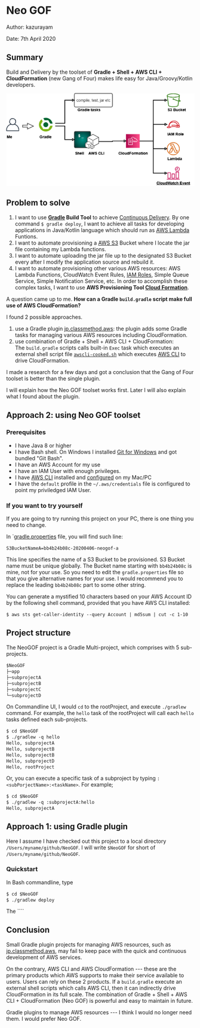 Neo GOF
=====

Author: kazurayam

Date: 7th April 2020

## Summary

Build and Delivery by the toolset of
**Gradle + Shell + AWS CLI + CloudFormation** (new Gang of Four)
makes life easy for Java/Groovy/Kotlin developers.

![Neo GOF Overview](./docs/images/overview.png)

## Problem to solve

1. I want to use **[Gradle](https://gradle.org/) Build Tool** to achieve
[Continuous Delivery](https://martinfowler.com/bliki/ContinuousDelivery.html).
By one command `$ gradle deploy`, I want to achieve all tasks for developing applications 
in Java/Kotlin language which should run as 
[AWS Lambda](https://aws.amazon.com/lambda/) Funtions.
2. I want to automate provisioning a [AWS S3](https://aws.amazon.com/s3/) Bucket where I locate the jar file containing
my Lambda functions.
3. I want to automate uploading the jar file up to the designated S3 Bucket
every after I modify the application source and rebuild it.
4. I want to automate provisioning other various AWS resources: 
AWS Lambda Functions, CloudWatch Event Rules, 
[IAM Roles](https://docs.aws.amazon.com/IAM/latest/UserGuide/id_roles.html), Simple Queue Service, 
 Simple Notification Service, etc. In order to accomplish these complex tasks,
 I want to use 
**AWS Provisioning Tool [Cloud Formation](https://aws.amazon.com/jp/cloudformation/)**.

A question came up to me. **How can a Gradle `build.gradle` script make full use of AWS CloudFormation?** 

I found 2 possible approaches.

1. use a Gradle plugin [jp.classmethod.aws](https://github.com/classmethod/gradle-aws-plugin):
the plugin adds some Gradle tasks for managing various AWS resources including CloudFormation.
2. use combination of Gradle + Shell + AWS CLI + CloudFormation:  
The `build.gradle` scripts calls built-in `Exec` task which executes 
an external shell script file [`awscli-cooked.sh`](./awscli-cooked.sh) which executes
[AWS CLI](https://aws.amazon.com/cli/) to drive CloudFormation.

I made a research for a few days and got a conclusion that the Gang of Four toolset 
is better than the single plugin.

I will explain how the Neo GOF toolset works first.
Later I will also explain what I found about the plugin.

## Approach 2: using Neo GOF toolset

### Prerequisites

- I have Java 8 or higher
- I have Bash shell. On Windows I installed 
[Git for Windows](https://gitforwindows.org/) and got bundled "Git Bash".
- I have an AWS Account for my use
- I have an IAM User with enough privileges.
- I have [AWS CLI](https://aws.amazon.com/cli/) installed and 
[configured](https://docs.aws.amazon.com/cli/latest/userguide/cli-chap-configure.html) on my Mac/PC
- I have the `default` profile in the `~/.aws/credentials` file is configured to point my priviledged IAM User.

### If you want to try yourself

If you are going to try running this project on your PC, there is one thing you need to change.

In `[gradle.properties](./gradle.properties) file, you will find such line:

```
S3BucketNameA=bb4b24b08c-20200406-neogof-a
```

This line specifies the name of a S3 Bucket to be provisioned.
S3 Bucket name must be unique globally. 
The Bucket name starting with `bb4b24b08c` is mine, not for your use.
So you need to edit the `gradle.properties` file so that you give alternative names for your use.
I would recommend you to replace the leading `bb4b24b08c` part to some other string.
 
You can generate a mystified 10 characters based on your AWS Account ID by the following shell command, 
provided that you have AWS CLI installed:

```
$ aws sts get-caller-identity --query Account | md5sum | cut -c 1-10
```

## Project structure

The NeoGOF project is a Gradle Multi-project, which comprises with 5 sub-projects.
```
$NeoGOF
├─app
├─subprojectA
├─subprojectB
├─subprojectC
└─subprojectD
```

On Commandline UI, I would `cd` to the rootProject, and execute `./gradlew` command.
For example, the `hello` task of the rootProject will call each `hello` tasks defined
each sub-projects.

```
$ cd $NeoGOF
$ ./gradlew -q hello
Hello, subprojectA
Hello, subprojectB
Hello, subprojectB
Hello, subprojectD
Hello, rootProject
```

Or, you can execute a specific task of a subproject by typing `:<subPorjectName>:<taskName>`.
For example;

```
$ cd $NeoGOF
$ ./gradlew -q :subprojectA:hello
Hello, subprojectA
```

## Approach 1: using Gradle plugin

Here I assume I have checked out this project to a local directory `/Users/myname/github/NeoGOF`.
I will write `$NeoGOF` for short of `/Users/myname/github/NeoGOF`.

### Quickstart

In Bash commandline, type
```
$ cd $NeoGOF
$ ./gradlew deploy
```

The ````




## Conclusion

Small Gradle plugin projects for managing AWS resources, such as 
[jp.classmethod.aws](https://github.com/classmethod/gradle-aws-plugin), 
may fail to keep pace with the quick and continuous development of AWS services.

On the contrary, AWS CLI and AWS CloudFormation --- these are the primary
products which AWS supports to make their service available to users.
Users can rely on these 2 products.
If a `build.gradle` execute an external shell scripts which calls AWS CLI,
then it can indirectly drive CloudFormation in its full scale. 
The combination of Gradle + Shell + AWS CLI + CloudFormation (Neo GOF) 
is powerful and easy to maintain in future.

Gradle plugins to manage AWS resources --- I think I would no longer need them.
I would prefer Neo GOF.







 